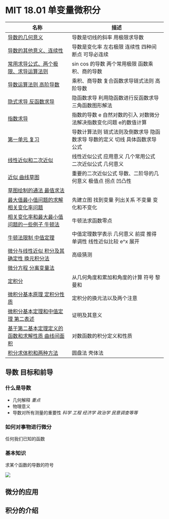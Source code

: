 # MIT 18.01 单变量微积分

| 名称 | 描述 |
| - | - |
| [导数的几何意义](Unit1/README.md) | 导数是切线的斜率 用极限求导数 |
| [导数的其他意义、连续性](Unit2/README.md) | 导数是变化率 左右极限 连续性 四种间断点 可导必连续 |
| [常用求导公式、两个极限、求导运算法则](Unit3/README.md) | sin cos 的导数 两个常用极限 函数乘积、商的导数 |
| [导数运算法则 高阶导数](Unit4/README.md) | 乘积、商导数 复合函数求导链式法则 高阶导数 |
| [隐式求导 反函数求导](Unit5/README.md) | 隐函数求导 利用隐函数进行反函数求导 三角函数图形解法 |
| [指数求导](Unit6/README.md) | 指数的导数 e 自然对数的引入 对数微分法解决指数变化问题 e的数值计算 |
| [第一单元 复习](Unit7/README.md) | 导数计算法则 链式法则及倒数求导 隐函数求导 导数的定义 切线 具体函数求导公式|
| [线性近似和二次近似](Unit8/README.md) | 线性近似公式 应用意义 几个常用公式 二次近似公式 几何意义 |
| [近似 曲线草图](Unit9/README.md) | 重要的二次近似公式 导数、二阶导的几何意义 极值点 拐点 凹凸性 |
| [草图绘制的通法 最值求法](Unit10/README.md) | |
| [最大值最小值问题的求解 相关变化率问题](Unit11/README.md) | 先建立图 找到变量 列出关系 不变量 变化和不变化|
| [相关变化率和最大最小值问题的一些例子 牛顿法](Unit12/README.md) | 牛顿法求函数零点 |
| [牛顿法限制 中值定理](Unit13/README.md) | 中值定理数学表示 几何意义 前提 推得单调性 线性近似比较 e^x 展开 |
| [微分与线性近似 积分及其确定性 换元积分法](Unit14/README.md) | 高级猜测 |
| [微分方程 分离变量法](Unit15/README.md) | |
| [定积分](Unit16/README.md) | 从几何角度和累加和角度的计算 符号 黎曼和 |
| [微积分基本原理 定积分性质](Unit17/README.md) | 定积分的换元法以及两个注意 |
| [微积分基本定理和中值定理 第二表述](Unit18/README.md) | 证明及其意义 |
| [基于第二基本定理定义的函数和求解性质 曲线间面积](Unit19/README.md) | 对数函数的积分定义和性质 |
| [积分求体积和两种方法](Unit20/README.md) | 圆盘法 壳体法 |


## 导数 目标和前导

### 什么是导数

* 几何解释 *重点* 
* 物理意义
* 导数对所有测量的重要性 *科学 工程 经济学 政治学 民意调查等等*

### 如何对事物进行微分

任何我们已知的函数

### 基本知识

求某个函数的导数的符号

![](img/4b18adfc.png)

## 微分的应用

## 积分的介绍
